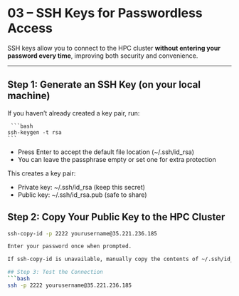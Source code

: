 # 03 – SSH Keys for Passwordless Access

SSH keys allow you to connect to the HPC cluster **without entering your password every time**, improving both security and convenience.

---

## Step 1: Generate an SSH Key (on your local machine)

If you haven’t already created a key pair, run:
<pre>
<code> ```bash
ssh-keygen -t rsa 
```</code>
</pre>
- Press Enter to accept the default file location (~/.ssh/id_rsa)
- You can leave the passphrase empty or set one for extra protection

This creates a key pair:
- Private key: ~/.ssh/id_rsa (keep this secret)
- Public key: ~/.ssh/id_rsa.pub (safe to share)

## Step 2: Copy Your Public Key to the HPC Cluster

```bash 
ssh-copy-id -p 2222 yourusername@35.221.236.185

Enter your password once when prompted.

If ssh-copy-id is unavailable, manually copy the contents of ~/.ssh/id_rsa.pub into the ~/.ssh/authorized_keys file on the remote machine.

## Step 3: Test the Connection
```bash
ssh -p 2222 yourusername@35.221.236.185
